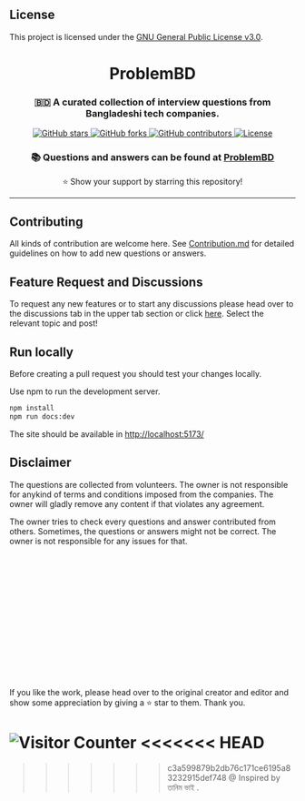 ## License

This project is licensed under the [GNU General Public License v3.0](./LICENSE).


<div align="center">
	<h1>ProblemBD</h1>
	<h3>🇧🇩 A curated collection of interview questions from Bangladeshi tech companies.</h3>
	<p>
		<a href="https://github.com/bappasahabapi/problembd">
			<img src="https://img.shields.io/github/stars/bappasahabapi/problembd?style=for-the-badge" alt="GitHub stars">
		</a>
		<a href="https://github.com/bappasahabapi/problembd">
			<img src="https://img.shields.io/github/forks/bappasahabapi/problembd?logoColor=green&style=for-the-badge" alt="GitHub forks">
		</a>
		<a href="https://github.com/bappasahabapi/problembd">
			<img src="https://img.shields.io/github/contributors/bappasahabapi/problembd?logoColor=green&style=for-the-badge" alt="GitHub contributors">
		</a>
		<a href="https://github.com/bappasahabapi/problembd/blob/main/LICENSE">
			<img src="https://img.shields.io/github/license/bappasahabapi/problembd?style=for-the-badge" alt="License">
		</a>
	</p>
	<h3>📚 Questions and answers can be found at <a href="https://github.com/bappasahabapi/problembd">ProblemBD</a></h3>
	<p>⭐ Show your support by starring this repository!</p>
</div>


---

## Contributing

All kinds of contribution are welcome here. See [Contribution.md](/Contribution.md) for detailed guidelines on how to add new questions or answers.

## Feature Request and Discussions

To request any new features or to start any discussions please head over to the discussions tab in the upper tab section or click [here](https://github.com/bappasahabapi/problembd). Select the relevant topic and post!

## Run locally

Before creating a pull request you should test your changes locally.

Use npm to run the development server.

```bash
npm install
npm run docs:dev
```

The site should be available in [http://localhost:5173/](http://localhost:5173/)

## Disclaimer

The questions are collected from volunteers. The owner is not responsible for anykind of terms and conditions imposed from the companies. The owner will gladly remove any content if that violates any agreement.

The owner tries to check every questions and answer contributed from others. Sometimes, the questions or answers might not be correct. The owner is not responsible for any issues for that.

</br>
</br>
</br>
</br>
</br>
</br>
</br>
</br>
</br>
</br>
</br>
</br>
</br>

If you like the work, please head over to the original creator and editor and show some appreciation by giving a ⭐ star to them. Thank you.

![Visitor Counter](https://profile-counter.glitch.me/problembd.vercel.app/count.svg)
<<<<<<< HEAD
=======

> > > > > > > c3a599879b2db76c171ce6195a83232915def748
> > > > > > > @ Inspired by তানিম ভাই .

